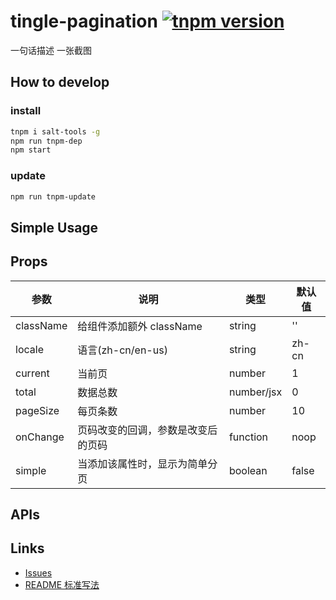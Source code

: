 # tingle-pagination [![tnpm version](http://web.npm.alibaba-inc.com/badge/v/@ali/tingle-pagination.svg?style=flat-square)](http://web.npm.alibaba-inc.com/package/@ali/tingle-pagination)
一句话描述
一张截图

## How to develop

### install

```bash
tnpm i salt-tools -g
npm run tnpm-dep 
npm start
```

### update

```bash
npm run tnpm-update
```

## Simple Usage

## Props

参数 | 说明 | 类型 | 默认值
--- | --- | --- | ---
className | 给组件添加额外 className | string | ''
locale | 语言(zh-cn/en-us) | string | zh-cn
current | 当前页 | number | 1
total | 数据总数 | number/jsx | 0
pageSize | 每页条数 | number | 10
onChange | 页码改变的回调，参数是改变后的页码 | function | noop
simple | 当添加该属性时，显示为简单分页 | boolean | false

## APIs

## Links

- [Issues](http://gitlab.alibaba-inc.com/tingle-ui/tingle-pagination/issues)
- [README 标准写法](http://gitlab.alibaba-inc.com/tingle-ui/doc/blob/master/README%E6%A0%87%E5%87%86%E5%86%99%E6%B3%95.md)

